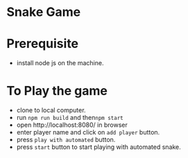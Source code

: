 # Snake Game

# Prerequisite
- install node js on the machine.

# To Play the game
- clone to local computer.
- run  `npm run build` and then`npm start`
- open http://localhost:8080/ in browser
- enter player name and click on `add player` button.
- press `play with automated` button.
- press `start` button to start playing with automated snake. 
